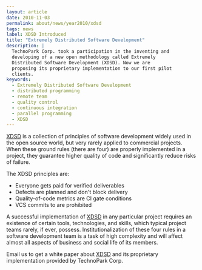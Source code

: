 ```yaml
---
layout: article
date: 2010-11-03
permalink: about/news/year2010/xdsd
tags: news
label: XDSD Introduced
title: "Extremely Distributed Software Development"
description: |
  TechnoPark Corp. took a participation in the inventing and
  developing of a new open methodology called Extremely
  Distributed Software Development (XDSD). Now we are
  proposing its proprietary implementation to our first pilot
  clients.
keywords:
  - Extremely Distributed Software Development
  - distributed programming
  - remote team
  - quality control
  - continuous integration
  - parallel programming
  - XDSD
---
```


[XDSD](http://www.xdsd.org) is a collection of principles of software development widely used in the
open source world, but very rarely applied to commercial projects. When these ground rules (there
are four) are properly implemented in a project, they guarantee higher quality of code and
significantly reduce risks of failure.

The XDSD principles are:

 * Everyone gets paid for verified deliverables
 * Defects are planned and don't block delivery
 * Quality-of-code metrics are CI gate conditions
 * VCS commits to are prohibited

A successful implementation of [XDSD](http://www.xdsd.org) in any particular project requires an
existence of certain tools, technologies, and skills, which typical project teams rarely, if ever,
possess. Institutionalization of these four rules in a software development team is a task of high
complexity and will affect almost all aspects of business and social life of its members.

Email us to get a white paper about [XDSD](http://www.xdsd.org) and its proprietary implementation
provided by TechnoPark Corp.
